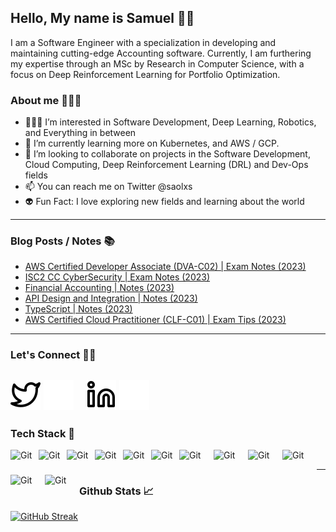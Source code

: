 ## Hello, My name is Samuel 👋🏾
I am a Software Engineer with a specialization in developing and maintaining cutting-edge Accounting software. Currently, I am furthering my expertise through an MSc by Research in Computer Science, with a focus on Deep Reinforcement Learning for Portfolio Optimization. 

### About me 🙎🏾‍♂️
- 👨🏾‍💻 I’m interested in Software Development, Deep Learning, Robotics, and Everything in between
- 📝 I’m currently learning more on Kubernetes, and AWS / GCP.
- 👀 I’m looking to collaborate on projects in the Software Development, Cloud Computing, Deep Reinforcement Learning (DRL) and Dev-Ops fields
- 📫 You can reach me on Twitter @saolxs
- 👽 Fun Fact: I love exploring new fields and learning about the world
---

### Blog Posts / Notes 📚
<!-- BLOG-POST-LIST:START -->
- [AWS Certified Developer Associate (DVA-C02) | Exam Notes (2023)](https://saol-labs.notion.site/AWS-DVA-e92b98376bba4b40abd0e2ccb809e3de)
- [ISC2 CC CyberSecurity | Exam Notes (2023)](https://saol-labs.notion.site/ISC2-CC-CyberSecurity-Completed-2ed15b26c5bc434abc31b53c41a81fc7)
- [Financial Accounting | Notes (2023)](https://saol-labs.notion.site/Financial-Accounting-b4206bee65074b4cac73dbd505015ea1)
- [API Design and Integration | Notes (2023)](https://saol-labs.notion.site/API-Design-and-Integration-7265e5325bd3428abeae1176161e86a2)
- [TypeScript | Notes (2023)](https://saol-labs.notion.site/Udemy-TypeScript-55c3adabfd5740dba640c132c7ee2cfe)
- [AWS Certified Cloud Practitioner (CLF-C01) | Exam Tips (2023)](https://medium.com/@samuel-oladejo/aws-certified-cloud-practitioner-clf-c01-exam-tips-723b2e3a4cac)
<!-- BLOG-POST-LIST:END-->


---

### Let's Connect 🤙🏾
<!-- Edit this to include your website
[![website](./img/globe-light.svg)](https://www.thabeloramabulana.com#gh-light-mode-only)
[![website](./img/globe-dark.svg)](https://www.thabeloramabulana.com#gh-dark-mode-only)
&nbsp;&nbsp; -->
[![website](./img/twitter-light.svg)](https://twitter.com/saolxs/#gh-light-mode-only)
[![website](./img/twitter-dark.svg)](https://twitter.com/saolxs/#gh-dark-mode-only)
&nbsp;&nbsp;
[![website](./img/linkedin-light.svg)](https://www.linkedin.com/in/saol/#gh-light-mode-only)
[![website](./img/linkedin-dark.svg)](https://www.linkedin.com/in/saol/#gh-dark-mode-only)
&nbsp;&nbsp;
---

### Tech Stack 🚨
<!-- For more icons please follow  https://devicon.dev/ and  https://github.com/MikeCodesDotNET/ColoredBadges -->

<img align="left" alt="Git" width="35px" style="padding-right:10px;" src="https://cdn.jsdelivr.net/gh/devicons/devicon/icons/github/github-original.svg" />
<img align="left" alt="Git" width="35px" style="padding-right:10px;" src="https://cdn.jsdelivr.net/gh/devicons/devicon/icons/vscode/vscode-original.svg" />
<img align="left" alt="Git" width="35px" style="padding-right:10px;" src="https://cdn.jsdelivr.net/gh/devicons/devicon/icons/git/git-original.svg" />
<img align="left" alt="Git" width="35px" style="padding-right:10px;" src="https://cdn.jsdelivr.net/gh/devicons/devicon/icons/python/python-original.svg" />
<img align="left" alt="Git" width="35px" style="padding-right:10px;" src="https://cdn.jsdelivr.net/gh/devicons/devicon/icons/bash/bash-original.svg" />
<img align="left" alt="Git" width="35px" style="padding-right:10px;" src="https://cdn.jsdelivr.net/gh/devicons/devicon/icons/typescript/typescript-original.svg" />        
<img align="left" alt="Git" width="45px" height=40 style="padding-right:10px;" 
src="https://cdn.jsdelivr.net/gh/devicons/devicon/icons/postgresql/postgresql-original-wordmark.svg" />
<img align="left" alt="Git" width="45px" height=40 style="padding-right:10px;" src="https://cdn.jsdelivr.net/gh/devicons/devicon/icons/nodejs/nodejs-original-wordmark.svg" />
<img align="left" alt="Git" width="45px" height=40 style="padding-right:10px;" src="https://cdn.jsdelivr.net/gh/devicons/devicon/icons/react/react-original-wordmark.svg" />
<img align="left" alt="Git" width="45px" height=40 style="padding-right:10px;" src="https://cdn.jsdelivr.net/gh/devicons/devicon/icons/figma/figma-original.svg" />     
<img align="left" alt="Git" width="45px" height=40 style="padding-right:10px;" src="https://cdn.worldvectorlogo.com/logos/aws-2.svg" />
<img align="left" alt="Git" width="45px" height=40 style="padding-right:10px;" src="https://cdn.jsdelivr.net/gh/devicons/devicon/icons/googlecloud/googlecloud-original-wordmark.svg" />

<br>

---

### Github Stats 📈

[![GitHub Streak](https://streak-stats.demolab.com?user=saolxs&theme=gruvbox&hide_border=true)](https://git.io/streak-stats)



<!---
saolxs/saolxs is a ✨ special ✨ repository because its `README.md` (this file) appears on your GitHub profile.
You can click the Preview link to take a look at your changes.
--->
